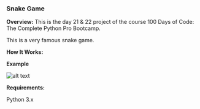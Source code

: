 ### **Snake Game**

**Overview:**
This is the day 21 & 22 project of the course 100 Days of Code: The Complete Python Pro Bootcamp.

This is a very famous snake game.


**How It Works:**


**Example**

![alt text]()

**Requirements:**

Python 3.x
